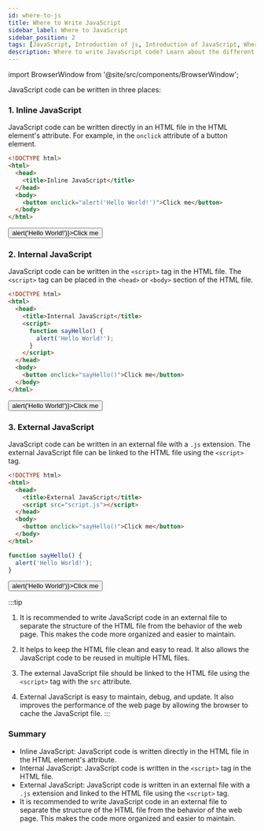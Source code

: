 ```yaml
---
id: where-to-js
title: Where to Write JavaScript
sidebar_label: Where to JavaScript
sidebar_position: 2
tags: [JavaScript, Introduction of js, Introduction of JavaScript, Where to javascript ]
description: Where to write JavaScript code? Learn about the different places where JavaScript code can be written such as inline JavaScript, internal JavaScript, and external JavaScript.
---
```


import BrowserWindow from '@site/src/components/BrowserWindow';

JavaScript code can be written in three places:

### 1. Inline JavaScript

JavaScript code can be written directly in an HTML file in the HTML element's attribute. For example, in the `onclick` attribute of a button element.

```html
<!DOCTYPE html>
<html>
  <head>
    <title>Inline JavaScript</title>
  </head>
  <body>
    <button onclick="alert('Hello World!')">Click me</button>
  </body>
</html>
```

<BrowserWindow minHeight="500" url="http://127.0.0.1:5500/index.html">
    <button onClick={()=>alert('Hello World!')}>Click me</button>
</BrowserWindow>

### 2. Internal JavaScript

JavaScript code can be written in the `<script>` tag in the HTML file. The `<script>` tag can be placed in the `<head>` or `<body>` section of the HTML file.

```html {5-9} title="index.html"
<!DOCTYPE html>
<html>
  <head>
    <title>Internal JavaScript</title>
    <script>
      function sayHello() {
        alert('Hello World!');
      }
    </script>
  </head>
  <body>
    <button onclick="sayHello()">Click me</button>
  </body>
</html>
```

<BrowserWindow minHeight="500" url="http://127.0.0.1:5500/index.html">
    <button onClick={()=>alert('Hello World!')}>Click me</button>
</BrowserWindow>

### 3. External JavaScript

JavaScript code can be written in an external file with a `.js` extension. The external JavaScript file can be linked to the HTML file using the `<script>` tag.

```html {5} title="index.html"
<!DOCTYPE html>
<html>
  <head>
    <title>External JavaScript</title>
    <script src="script.js"></script>
  </head>
  <body>
    <button onclick="sayHello()">Click me</button>
  </body>
</html>
```

```js title="script.js"
function sayHello() {
  alert('Hello World!');
}
```

<BrowserWindow minHeight="500" url="http://127.0.0.1:5500/index.html">
    <button onClick={()=>alert('Hello World!')}>Click me</button>
</BrowserWindow>

:::tip

1. It is recommended to write JavaScript code in an external file to separate the structure of the HTML file from the behavior of the web page. This makes the code more organized and easier to maintain.

2. It helps to keep the HTML file clean and easy to read. It also allows the JavaScript code to be reused in multiple HTML files.

3. The external JavaScript file should be linked to the HTML file using the `<script>` tag with the `src` attribute.

4. External JavaScript is easy to maintain, debug, and update. It also improves the performance of the web page by allowing the browser to cache the JavaScript file.
:::

### Summary

- Inline JavaScript: JavaScript code is written directly in the HTML file in the HTML element's attribute.
- Internal JavaScript: JavaScript code is written in the `<script>` tag in the HTML file.
- External JavaScript: JavaScript code is written in an external file with a `.js` extension and linked to the HTML file using the `<script>` tag.
- It is recommended to write JavaScript code in an external file to separate the structure of the HTML file from the behavior of the web page. This makes the code more organized and easier to maintain.